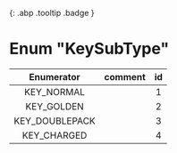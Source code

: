 [ ](#){: .abp .tooltip .badge }
# Enum "KeySubType"
|Enumerator|comment|id|
|:--:|:--:|:--:|
| KEY_NORMAL |  | 1 |
| KEY_GOLDEN |  | 2 |
| KEY_DOUBLEPACK |  | 3 |
| KEY_CHARGED |  | 4 |